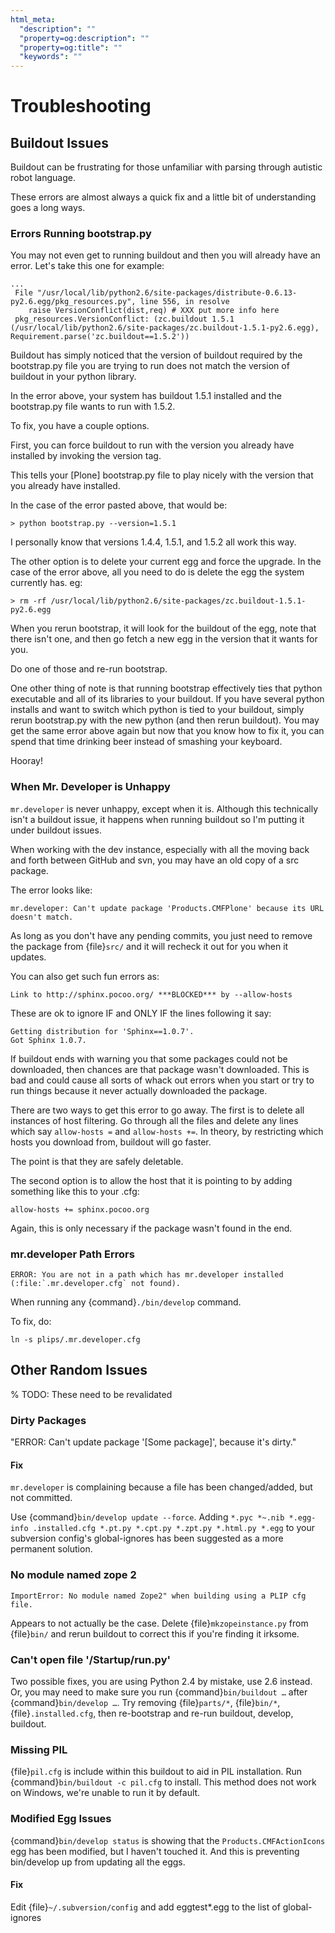 ```yaml
---
html_meta:
  "description": ""
  "property=og:description": ""
  "property=og:title": ""
  "keywords": ""
---
```


# Troubleshooting

## Buildout Issues

Buildout can be frustrating for those unfamiliar with parsing through autistic robot language.

These errors are almost always a quick fix and a little bit of understanding goes a long ways.

### Errors Running bootstrap.py

You may not even get to running buildout and then you will already have an error.
Let's take this one for example:

```
...
 File "/usr/local/lib/python2.6/site-packages/distribute-0.6.13-py2.6.egg/pkg_resources.py", line 556, in resolve
    raise VersionConflict(dist,req) # XXX put more info here
 pkg_resources.VersionConflict: (zc.buildout 1.5.1 (/usr/local/lib/python2.6/site-packages/zc.buildout-1.5.1-py2.6.egg), Requirement.parse('zc.buildout==1.5.2'))
```

Buildout has simply noticed that the version of buildout required by the bootstrap.py file you are trying to run
does not match the version of buildout in your python library.

In the error above, your system has buildout 1.5.1 installed and the bootstrap.py file wants to run with 1.5.2.

To fix, you have a couple options.

First, you can force buildout to run with the version you already have installed by invoking the version tag.

This tells your \[Plone\] bootstrap.py file to play nicely with the version that you already have installed.

In the case of the error pasted above, that would be:

```
> python bootstrap.py --version=1.5.1
```

I personally know that versions 1.4.4, 1.5.1, and 1.5.2 all work this way.

The other option is to delete your current egg and force the upgrade.
In the case of the error above, all you need to do is delete the egg the system currently has. eg:

```
> rm -rf /usr/local/lib/python2.6/site-packages/zc.buildout-1.5.1-py2.6.egg
```

When you rerun bootstrap, it will look for the buildout of the egg, note that there isn't one,
and then go fetch a new egg in the version that it wants for you.

Do one of those and re-run bootstrap.

One other thing of note is that running bootstrap effectively ties that python executable and all of its libraries to your buildout.
If you have several python installs and want to switch which python is tied to your buildout,
simply rerun bootstrap.py with the new python (and then rerun buildout).
You may get the same error above again but now that you know how to fix it,
you can spend that time drinking beer instead of smashing your keyboard.

Hooray!

### When Mr. Developer is Unhappy

`mr.developer` is never unhappy, except when it is.
Although this technically isn't a buildout issue, it happens when running buildout so I'm putting it under buildout issues.

When working with the dev instance, especially with all the moving back and forth between GitHub and svn,
you may have an old copy of a src package.

The error looks like:

```
mr.developer: Can't update package 'Products.CMFPlone' because its URL doesn't match.
```

As long as you don't have any pending commits, you just need to remove the package from {file}`src/` and
it will recheck it out for you when it updates.

You can also get such fun errors as:

```
Link to http://sphinx.pocoo.org/ ***BLOCKED*** by --allow-hosts
```

These are ok to ignore IF and ONLY IF the lines following it say:

```
Getting distribution for 'Sphinx==1.0.7'.
Got Sphinx 1.0.7.
```

If buildout ends with warning you that some packages could not be downloaded, then chances are that package wasn't downloaded.
This is bad and could cause all sorts of whack out errors when you start or try to run things because it never actually downloaded the package.

There are two ways to get this error to go away. The first is to delete all instances of host filtering.
Go through all the files and delete any lines which say `allow-hosts =` and `allow-hosts +=`.
In theory, by restricting which hosts you download from, buildout will go faster.

The point is that they are safely deletable.

The second option is to allow the host that it is pointing to by adding something like this to your .cfg:

```
allow-hosts += sphinx.pocoo.org
```

Again, this is only necessary if the package wasn't found in the end.

### mr.developer Path Errors

`` ERROR: You are not in a path which has mr.developer installed (:file:`.mr.developer.cfg` not found). ``

When running any {command}`./bin/develop` command.

To fix, do:

```
ln -s plips/.mr.developer.cfg
```

## Other Random Issues

% TODO: These need to be revalidated

### Dirty Packages

"ERROR: Can't update package '\[Some package\]', because it's dirty."

#### Fix

`mr.developer` is complaining because a file has been changed/added, but not committed.

Use {command}`bin/develop update --force`.
Adding `*.pyc *~.nib *.egg-info .installed.cfg *.pt.py *.cpt.py *.zpt.py *.html.py *.egg` to your subversion config's global-ignores has been suggested as a more permanent solution.

### No module named zope 2

`ImportError: No module named Zope2" when building using a PLIP cfg file.`

Appears to not actually be the case.
Delete {file}`mkzopeinstance.py` from {file}`bin/` and rerun buildout to correct this if you're finding it irksome.

### Can't open file '/Startup/run.py'

Two possible fixes, you are using Python 2.4 by mistake, use 2.6 instead.
Or, you may need to make sure you run {command}`bin/buildout …` after {command}`bin/develop …`.
Try removing {file}`parts/*`, {file}`bin/*`, {file}`.installed.cfg`, then re-bootstrap and re-run buildout, develop, buildout.

### Missing PIL

{file}`pil.cfg` is include within this buildout to aid in PIL installation.
Run {command}`bin/buildout -c pil.cfg` to install.
This method does not work on Windows, we're unable to run it by default.

### Modified Egg Issues

{command}`bin/develop status` is showing that the `Products.CMFActionIcons` egg has been modified,
but I haven't touched it.
And this is preventing bin/develop up from updating all the eggs.

#### Fix

Edit {file}`~/.subversion/config` and add eggtest\*.egg to the list of global-ignores
